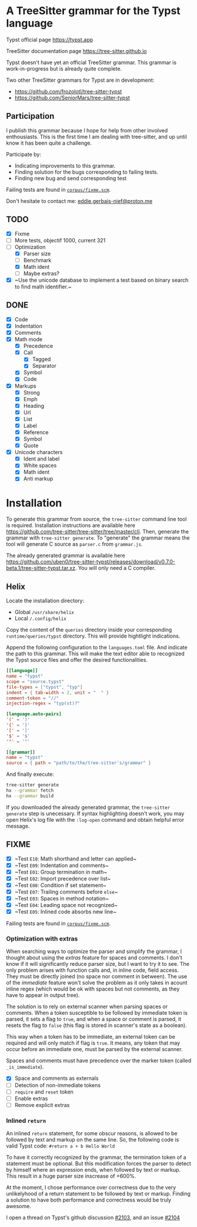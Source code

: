 # A TreeSitter grammar for the Typst language

Typst official page https://typst.app

TreeSitter documentation page https://tree-sitter.github.io

Typst doesn't have yet an official TreeSitter grammar. This grammar is work-in-progress but is already quite complete.

Two other TreeSitter grammars for Typst are in development:

- https://github.com/frozolotl/tree-sitter-typst
- https://github.com/SeniorMars/tree-sitter-typst

## Participation

I publish this grammar because I hope for help from other involved enthousiasts. This is the first time I am dealing with tree-sitter, and up until know it has been quite a challenge.

Participate by:
- Indicating improvements to this grammar.
- Finding solution for the bugs corresponding to failing tests.
- Finding new bug and send corresponding test

Failing tests are found in [`corpus/fixme.scm`](https://github.com/uben0/tree-sitter-typst/blob/master/corpus/fixme.scm).

Don't hesitate to contact me: eddie.gerbais-nief@proton.me


## TODO

- [X] Fixme
- [ ] More tests, objectif 1000, current 321
- [ ] Optimization
  - [X] Parser size
  - [ ] Benchmark
  - [X] Math ident
  - [ ] Maybe extras?

- [X] ~Use the unicode database to implement a test based on binary search to find math identifier.~

## DONE

- [X] Code
- [X] Indentation
- [X] Comments
- [X] Math mode
  - [X] Precedence
  - [X] Call
    - [X] Tagged
    - [X] Separator
  - [X] Symbol
  - [X] Code
- [X] Markups
  - [X] Strong
  - [X] Emph
  - [X] Heading
  - [X] Url
  - [X] List
  - [X] Label
  - [X] Reference
  - [X] Symbol
  - [X] Quote
- [X] Unicode characters
  - [X] Ident and label
  - [X] White spaces
  - [X] Math ident
  - [X] Anti markup

# Installation

To generate this grammar from source, the `tree-sitter` command line tool is required. Installation instructions are available here https://github.com/tree-sitter/tree-sitter/tree/master/cli. Then, generate the grammar with `tree-sitter generate`. To "generate" the grammar means the tool will generate C source as `parser.c` from `grammar.js`.

The already generated grammar is available here https://github.com/uben0/tree-sitter-typst/releases/download/v0.7.0-beta.1/tree-sitter-typst.tar.xz. You will only need a C compiler.

## Helix

Locate the installation directory:

- Global `/usr/share/helix`
- Local `/.config/helix`

Copy the content of the `queries` directory inside your corresponding `runtime/queries/typst` directory. This will provide hightlight indications.

Append the following configuration to the `languages.toml` file. And indicate the path to this grammar. This will make the text editor able to recognized the Typst source files and offer the desired functionalities.

```toml
[[language]]
name = "typst"
scope = "source.typst"
file-types = ["typst", "typ"]
indent = { tab-width = 2, unit = "  " }
comment-token = "//"
injection-regex = "typ(st)?"

[language.auto-pairs]
'(' = ')'
'{' = '}'
'[' = ']'
'$' = '$'
'"' = '"'

[[grammar]]
name = "typst"
source = { path = "path/to/the/tree-sitter's/grammar" }
```

And finally execute:
```sh
tree-sitter generate
hx --grammar fetch
hx --grammar build
```

If you downloaded the already generated grammar, the `tree-sitter generate` step is unecessary. If syntax highlighting doesn't work, you may open Helix's log file with the `:log-open` command and obtain helpful error message.

## FIXME

- [X] ~Test `E10`: Math shorthand and letter can applied~
- [X] ~Test `E09`: Indentation and comments~
- [X] ~Test `E01`: Group termination in math~
- [X] ~Test `E02`: Import precedence over list~
- [X] ~Test `E08`: Condition if set statement~
- [X] ~Test `E07`: Trailing comments before `else`~
- [X] ~Test `E03`: Spaces in method notation~
- [X] ~Test `E04`: Leading space not recognized~
- [X] ~Test `E05`: Inlined code absorbs new line~

Failing tests are found in [`corpus/fixme.scm`](https://github.com/uben0/tree-sitter-typst/blob/master/corpus/fixme.scm).

### Optimization with extras

When searching ways to optimize the parser and simplify the grammar, I thought about using the *extras* feature for spaces and comments. I don't know if it will significantly reduce parser size, but I want to try it to see. The only problem arises with function calls and, in inline code, field access. They must be directly joined (no space nor comment in between). The use of the *immediate* feature won't solve the problem as it only takes in acount inline regex (which would be ok with spaces but not comments, as they have to appear in output tree).

The solution is to rely on external scanner when parsing spaces or comments. When a token susceptible to be followed by immediate token is parsed, it sets a flag to `true`, and when a space or comment is parsed, it resets the flag to `false` (this flag is stored in scanner's state as a boolean).

This way when a token has to be immediate, an external token can be required and will only match if flag is `true`. It means, any token that may occur before an immediate one, must be parsed by the external scanner.

Spaces and comments must have precedence over the marker token (called `_is_immediate`).

- [X] Space and comments as externals
- [ ] Detection of non-immediate tokens
- [ ] `require` and `reset` token
- [ ] Enable extras
- [ ] Remove explicit extras

### Inlined `return`

An inlined `return` statement, for some obscur reasons, is allowed to be followed by text and markup on the same line. So, the following code is valid Typst code: `#return a + b Hello World`

To have it correctly recognized by the grammar, the termination token of a statement must be optional. But this modification forces the parser to detect by himself where an expression ends, when followed by text or markup. This result in a huge parser size inscrease of +600%.

At the moment, I chose performance over correctness due to the very unlikelyhood of a return statement to be followed by text or markup. Finding a solution to have both performance and correctness would be truly awesome.

I open a thread on Typst's github discussion [#2103](https://github.com/typst/typst/discussions/2103), and an issue [#2104](https://github.com/typst/typst/issues/2104)
